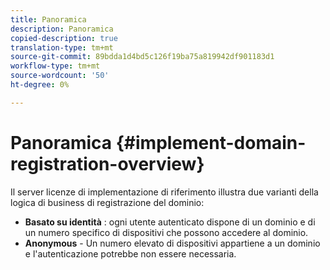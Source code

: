 ```yaml
---
title: Panoramica
description: Panoramica
copied-description: true
translation-type: tm+mt
source-git-commit: 89bdda1d4bd5c126f19ba75a819942df901183d1
workflow-type: tm+mt
source-wordcount: '50'
ht-degree: 0%

---
```



# Panoramica {#implement-domain-registration-overview}

Il server licenze di implementazione di riferimento illustra due varianti della logica di business di registrazione del dominio:

* **Basato su identità** : ogni utente autenticato dispone di un dominio e di un numero specifico di dispositivi che possono accedere al dominio.
* **Anonymous**  - Un numero elevato di dispositivi appartiene a un dominio e l&#39;autenticazione potrebbe non essere necessaria.
